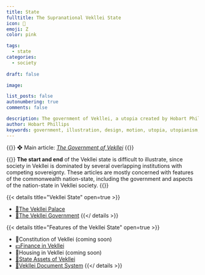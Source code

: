 ```yaml
---
title: State
fulltitle: The Supranational Vekllei State
icon: 🌸
emoji: Ζ
color: pink

tags: 
  - state
categories:
  - society
  
draft: false

image:

list_posts: false
autonumbering: true
comments: false

description: The government of Vekllei, a utopia created by Hobart Phillips.
author: Hobart Phillips
keywords: government, illustration, design, motion, utopia, utopianism, art, comics, comic, hobart, phillips, vekllei, millmint
---
```

{{<hint>}}
❖ Main article: *[The Government of Vekllei](/utopia/society/state/government/)*
{{</hint>}}

{{<hint panel>}}
**The start and end** of the Vekllei state is difficult to illustrate, since society in Vekllei is dominated by several overlapping institutions with competing sovereignty. These articles are mostly concerned with features of the commonwealth nation-state, including the government and aspects of the nation-state in Vekllei society.
{{</hint>}}

{{< details title="Vekllei State" open=true >}}
- <a href="/utopia/society/state/palace/"><span class="navicon">🌾</span>The Vekllei Palace</a>
- <a href="/utopia/society/state/government/"><span class="navicon">🌸</span>The Vekllei Government</a>
{{</ details >}}

{{< details title="Features of the Vekllei State" open=true >}}
- <!--<a href="/utopia/society/state/constitution/">--><span class="navicon">🌸</span>Constitution of Vekllei (coming soon)
- <a href="/utopia/society/state/finance/"><span class="navicon">💵</span>Finance in Vekllei</a>
- <!--<a href="/utopia/society/state/housing/">--><span class="navicon">🏡</span>Housing in Vekllei (coming soon)
- <a href="/utopia/society/state/assets/"><span class="navicon">🏬</span>State Assets of Vekllei</a>
- <a href="/utopia/society/state/documents/"><span class="navicon">📄</span>Vekllei Document System</a>
{{</ details >}}
